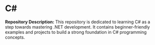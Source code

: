 # C#
**Repository Description:**   This repository is dedicated to learning C# as a step towards mastering .NET development. It contains beginner-friendly examples and projects to build a strong foundation in C# programming concepts. 
